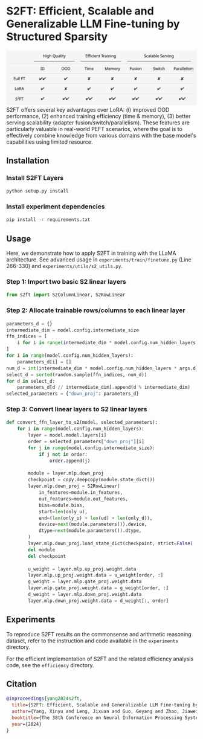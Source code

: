 # S2FT: Efficient, Scalable and Generalizable LLM Fine-tuning by Structured Sparsity

<div align="center">
  <img src="./figures/s2ft.png" alt="Image 1" style="width: 800px; margin: 0 auto;">
</div>
S2FT offers several key advantages over LoRA: (i) improved OOD performance, (2) enhanced training efficiency (time & memory), (3) better serving scalability (adapter fusion/switch/parallelism). These features are particularly valuable in real-world PEFT scenarios, where the goal is to effectively combine knowledge from various domains with the base model's capabilities using limited resource.

## Installation

### Install S2FT Layers
```bash
python setup.py install
```

### Install experiment dependencies
```bash
pip install -r requirements.txt
```

## Usage

Here, we demonstrate how to apply S2FT in training with the LLaMA architecture. See advanced usage in `experiments/train/finetune.py` (Line 266-330) and `experiments/utils/s2_utils.py`.

### Step 1: Import two basic S2 linear layers

```python
from s2ft import S2ColumnLinear, S2RowLinear
```

### Step 2: Allocate trainable rows/columns to each linear layer

```python
parameters_d = {}
intermediate_dim = model.config.intermediate_size
ffn_indices = [
    i for i in range(intermediate_dim * model.config.num_hidden_layers)
]
for i in range(model.config.num_hidden_layers):
    parameters_d[i] = []
num_d = int(intermediate_dim * model.config.num_hidden_layers * args.d_ratio)
select_d = sorted(random.sample(ffn_indices, num_d))
for d in select_d:
    parameters_d[d // intermediate_dim].append(d % intermediate_dim)
selected_parameters = {"down_proj": parameters_d}
```

### Step 3: Convert linear layers to S2 linear layers
```python
def convert_ffn_layer_to_s2(model, selected_parameters):
    for i in range(model.config.num_hidden_layers):
        layer = model.model.layers[i]
        order = selected_parameters["down_proj"][i]
        for j in range(model.config.intermediate_size):
            if j not in order:
                order.append(j)
        
        module = layer.mlp.down_proj
        checkpoint = copy.deepcopy(module.state_dict())
        layer.mlp.down_proj = S2RowLinear(
            in_features=module.in_features,
            out_features=module.out_features,
            bias=module.bias,
            start=len(only_u),
            end=(len(only_u) + len(ud) + len(only_d)),
            device=next(module.parameters()).device,
            dtype=next(module.parameters()).dtype,
        )
        layer.mlp.down_proj.load_state_dict(checkpoint, strict=False)
        del module
        del checkpoint

        u_weight = layer.mlp.up_proj.weight.data
        layer.mlp.up_proj.weight.data = u_weight[order, :]
        g_weight = layer.mlp.gate_proj.weight.data
        layer.mlp.gate_proj.weight.data = g_weight[order, :]
        d_weight = layer.mlp.down_proj.weight.data
        layer.mlp.down_proj.weight.data = d_weight[:, order]
```

## Experiments

To reproduce S2FT results on the commonsense and arithmetic reasoning dataset, refer to the instruction and code available in the `experiments` directory.

For the efficient implementation of S2FT and the related efficiency analysis code, see the `efficiency` directory.

## Citation

```bibtex
@inproceedings{yang2024s2ft,
  title={S2FT: Efficient, Scalable and Generalizable LLM Fine-tuning by Structured Sparsity},
  author={Yang, Xinyu and Leng, Jixuan and Guo, Geyang and Zhao, Jiawei and Nakada, Ryumei and Zhang, Linjun and Yao, Huaxiu and Chen, Beidi},
  booktitle={The 38th Conference on Neural Information Processing Systems (NeurIPS)},
  year={2024}
}
```